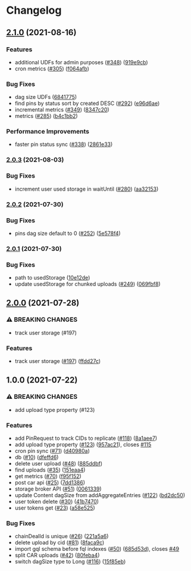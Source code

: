 # Changelog

## [2.1.0](https://www.github.com/web3-storage/web3.storage/compare/db-v2.0.3...db-v2.1.0) (2021-08-16)


### Features

* additional UDFs for admin purposes ([#348](https://www.github.com/web3-storage/web3.storage/issues/348)) ([919e9cb](https://www.github.com/web3-storage/web3.storage/commit/919e9cb0a20342413bc31c86e543da193f444300))
* cron metrics ([#305](https://www.github.com/web3-storage/web3.storage/issues/305)) ([f064afb](https://www.github.com/web3-storage/web3.storage/commit/f064afb83776e14d6a66f1bde5884a9d57013794))


### Bug Fixes

* dag size UDFs ([6841775](https://www.github.com/web3-storage/web3.storage/commit/68417757553b5afc56e09f21db2b44cf49150954))
* find pins by status sort by created DESC ([#292](https://www.github.com/web3-storage/web3.storage/issues/292)) ([e96d6ae](https://www.github.com/web3-storage/web3.storage/commit/e96d6aec5bc3fe85772152f4a467568bfbf66579))
* incremental metrics ([#349](https://www.github.com/web3-storage/web3.storage/issues/349)) ([8347c20](https://www.github.com/web3-storage/web3.storage/commit/8347c20ed4a34c983d4d815b41c06fb849fff279))
* metrics ([#285](https://www.github.com/web3-storage/web3.storage/issues/285)) ([b4c1bb2](https://www.github.com/web3-storage/web3.storage/commit/b4c1bb2f60788324c3a14440236047e97bcec460))


### Performance Improvements

* faster pin status sync ([#338](https://www.github.com/web3-storage/web3.storage/issues/338)) ([2861e33](https://www.github.com/web3-storage/web3.storage/commit/2861e3346cdff780b6eec6e50f0b365c7dd7f35e))

### [2.0.3](https://www.github.com/web3-storage/web3.storage/compare/db-v2.0.2...db-v2.0.3) (2021-08-03)


### Bug Fixes

* increment user used storage in waitUntil ([#280](https://www.github.com/web3-storage/web3.storage/issues/280)) ([aa32153](https://www.github.com/web3-storage/web3.storage/commit/aa321534b0fba899488587c8df3ab5378dad30e2))

### [2.0.2](https://www.github.com/web3-storage/web3.storage/compare/db-v2.0.1...db-v2.0.2) (2021-07-30)


### Bug Fixes

* pins dag size default to 0 ([#252](https://www.github.com/web3-storage/web3.storage/issues/252)) ([5e578f4](https://www.github.com/web3-storage/web3.storage/commit/5e578f4ae9f0f1edb35e0c38b39007781cad7bd6))

### [2.0.1](https://www.github.com/web3-storage/web3.storage/compare/db-v2.0.0...db-v2.0.1) (2021-07-30)


### Bug Fixes

* path to usedStorage ([10e12de](https://www.github.com/web3-storage/web3.storage/commit/10e12dea780297eb06dc8a181d01b8d946652672))
* update usedStorage for chunked uploads ([#249](https://www.github.com/web3-storage/web3.storage/issues/249)) ([069fbf8](https://www.github.com/web3-storage/web3.storage/commit/069fbf815057d75b9099c1c7a2f8c528fbba7fae))

## [2.0.0](https://www.github.com/web3-storage/web3.storage/compare/db-v1.0.0...db-v2.0.0) (2021-07-28)


### ⚠ BREAKING CHANGES

* track user storage (#197)

### Features

* track user storage ([#197](https://www.github.com/web3-storage/web3.storage/issues/197)) ([ffdd27c](https://www.github.com/web3-storage/web3.storage/commit/ffdd27c68adc6c9328f83e626c2b5d96d2e06397))

## 1.0.0 (2021-07-22)


### ⚠ BREAKING CHANGES

* add upload type property (#123)

### Features

* add PinRequest to track CIDs to replicate ([#118](https://www.github.com/web3-storage/web3.storage/issues/118)) ([8a1aee7](https://www.github.com/web3-storage/web3.storage/commit/8a1aee7c1e03e5be70661e2a253ebe1bf2666aba))
* add upload type property ([#123](https://www.github.com/web3-storage/web3.storage/issues/123)) ([957ac21](https://www.github.com/web3-storage/web3.storage/commit/957ac217dd887d13db904e07b67d0417d852f54b)), closes [#115](https://www.github.com/web3-storage/web3.storage/issues/115)
* cron pin sync ([#71](https://www.github.com/web3-storage/web3.storage/issues/71)) ([d40980a](https://www.github.com/web3-storage/web3.storage/commit/d40980aa8c20c68d209f6c1d00f9dbf93d192895))
* db ([#10](https://www.github.com/web3-storage/web3.storage/issues/10)) ([dfeffd6](https://www.github.com/web3-storage/web3.storage/commit/dfeffd6f4d529fe5765ee0ea12d0a813f2e951af))
* delete user upload ([#48](https://www.github.com/web3-storage/web3.storage/issues/48)) ([885ddbf](https://www.github.com/web3-storage/web3.storage/commit/885ddbf7fda174c0ca64c415ff99ec87fc1e1c46))
* find uploads ([#35](https://www.github.com/web3-storage/web3.storage/issues/35)) ([151eaa4](https://www.github.com/web3-storage/web3.storage/commit/151eaa49c696b0757510b6e04501a8cf8595da3f))
* get metrics ([#70](https://www.github.com/web3-storage/web3.storage/issues/70)) ([f95f152](https://www.github.com/web3-storage/web3.storage/commit/f95f152ea27b2f2140654ad199e8bcd7b875033e))
* post car api ([#25](https://www.github.com/web3-storage/web3.storage/issues/25)) ([7dd1386](https://www.github.com/web3-storage/web3.storage/commit/7dd13864f6e457ab6ddd69e52ab7223c208b1f1f))
* storage broker API ([#51](https://www.github.com/web3-storage/web3.storage/issues/51)) ([0061339](https://www.github.com/web3-storage/web3.storage/commit/0061339c961f3c4e9ad138bf094bb8c4d4c7cfdf))
* update Content dagSize from addAggregateEntries ([#122](https://www.github.com/web3-storage/web3.storage/issues/122)) ([bd2dc50](https://www.github.com/web3-storage/web3.storage/commit/bd2dc50b654798cee710d093997250cb97f8f613))
* user token delete ([#30](https://www.github.com/web3-storage/web3.storage/issues/30)) ([41b7470](https://www.github.com/web3-storage/web3.storage/commit/41b7470ddfed050f46be3d7a3eb18f33db381e43))
* user tokens get ([#23](https://www.github.com/web3-storage/web3.storage/issues/23)) ([a58e525](https://www.github.com/web3-storage/web3.storage/commit/a58e5254bc6126fb8842d42215b5a07c217c4de2))


### Bug Fixes

* chainDealId is unique ([#26](https://www.github.com/web3-storage/web3.storage/issues/26)) ([221a5a6](https://www.github.com/web3-storage/web3.storage/commit/221a5a6810643e7a8ad98a45ce262581568db316))
* delete upload by cid ([#81](https://www.github.com/web3-storage/web3.storage/issues/81)) ([8faca9c](https://www.github.com/web3-storage/web3.storage/commit/8faca9cb886bf1a8c5ae26c63d5ab7cac60b5c47))
* import gql schema before fql indexes ([#50](https://www.github.com/web3-storage/web3.storage/issues/50)) ([685d53d](https://www.github.com/web3-storage/web3.storage/commit/685d53d7e23a42ac9cccbce1cf4e351d4c7fed34)), closes [#49](https://www.github.com/web3-storage/web3.storage/issues/49)
* split CAR uploads ([#42](https://www.github.com/web3-storage/web3.storage/issues/42)) ([80feba4](https://www.github.com/web3-storage/web3.storage/commit/80feba4be7702f79057074f3b8997fd754c5d348))
* switch dagSize type to Long ([#116](https://www.github.com/web3-storage/web3.storage/issues/116)) ([15f85eb](https://www.github.com/web3-storage/web3.storage/commit/15f85eb3bbf090ee4bfce5138eb7b963991956e5))
